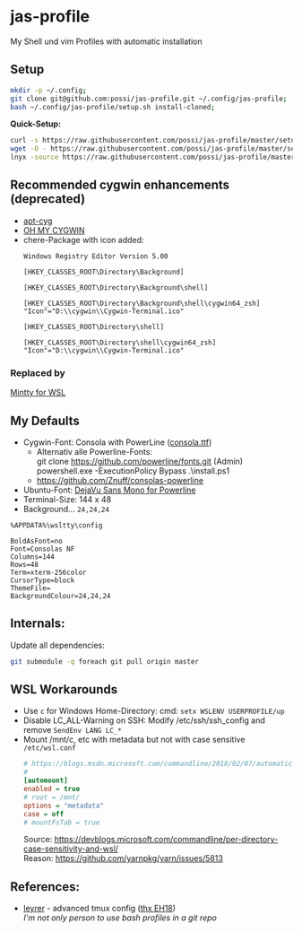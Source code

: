 jas-profile
===========

My Shell und vim Profiles with automatic installation

Setup
-----

```bash
mkdir -p ~/.config;
git clone git@github.com:possi/jas-profile.git ~/.config/jas-profile;
bash ~/.config/jas-profile/setup.sh install-cloned;
```

**Quick-Setup:**
```bash
curl -s https://raw.githubusercontent.com/possi/jas-profile/master/setup.sh | bash; # or
wget -O - https://raw.githubusercontent.com/possi/jas-profile/master/setup.sh | bash; # or
lnyx -source https://raw.githubusercontent.com/possi/jas-profile/master/setup.sh | bash;
```

Recommended cygwin enhancements (deprecated)
-------------------------------
* [apt-cyg](https://github.com/transcode-open/apt-cyg)
* [OH MY CYGWIN](https://github.com/haithembelhaj/oh-my-cygwin)
* chere-Package with icon added:
  ```reg
  Windows Registry Editor Version 5.00
  
  [HKEY_CLASSES_ROOT\Directory\Background]
  
  [HKEY_CLASSES_ROOT\Directory\Background\shell]
  
  [HKEY_CLASSES_ROOT\Directory\Background\shell\cygwin64_zsh]
  "Icon"="D:\\cygwin\\Cygwin-Terminal.ico"
  
  [HKEY_CLASSES_ROOT\Directory\shell]
  
  [HKEY_CLASSES_ROOT\Directory\shell\cygwin64_zsh]
  "Icon"="D:\\cygwin\\Cygwin-Terminal.ico"
  ```


### Replaced by
[Mintty for WSL](https://github.com/mintty/wsltty)

My Defaults
-----------
* Cygwin-Font: Consola with PowerLine ([consola.ttf](https://github.com/nicolalamacchia/powerline-consolas))
  * Alternativ alle Powerline-Fonts:  
    git clone https://github.com/powerline/fonts.git
    (Admin) powershell.exe -ExecutionPolicy Bypass .\install.ps1
  * https://github.com/Znuff/consolas-powerline
* Ubuntu-Font: [DejaVu Sans Mono for Powerline](https://github.com/powerline/fonts)
* Terminal-Size: 144 x 48
* Background... `24,24,24`

`%APPDATA%\wsltty\config`
```
BoldAsFont=no
Font=Consolas NF
Columns=144
Rows=48
Term=xterm-256color
CursorType=block
ThemeFile=
BackgroundColour=24,24,24
```

Internals:
----------

Update all dependencies:
```bash
git submodule -q foreach git pull origin master
```

WSL Workarounds
---------------
* Use `c` for Windows Home-Directory: cmd: `setx WSLENV USERPROFILE/up`
* Disable LC_ALL-Warning on SSH: Modify /etc/ssh/ssh_config and remove `SendEnv LANG LC_*`
* Mount /mnt/c, etc with metadata but not with case sensitive  
  `/etc/wsl.conf`
    ```ini
    # https://blogs.msdn.microsoft.com/commandline/2018/02/07/automatically-configuring-wsl/
    #
    [automount]
    enabled = true
    # root = /mnt/
    options = "metadata"
    case = off
    # mountFsTab = true
    ```
  Source: https://devblogs.microsoft.com/commandline/per-directory-case-sensitivity-and-wsl/  
  Reason: https://github.com/yarnpkg/yarn/issues/5813

References:
-----------

* [leyrer](https://github.com/leyrer/linux-home) - advanced tmux config ([thx EH18](https://www.youtube.com/watch?v=uxpUeieWHD8))  
  *I'm not only person to use bash profiles in a git repo*
